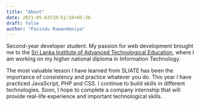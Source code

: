 ```yaml
---
title: "About"
date: 2021-05-03T10:51:58+05:30
draft: false
author: "Pasindu Ruwandeniya"
---
```


Second-year developer student. My passion for web development brought me to the [Sri Lanka Institute of Advanced Technological Education](http://www.sliate.ac.lk/), where I am working on my higher national diploma in Information Technology.

The most valuable lesson I have learned from SLIATE has been the importance of consistency and practice whatever you do. This year I have practiced JavaScript, PHP and CSS. I continue to build skills in different technologies. Soon, I hope to complete a company internship that will provide real-life experience and important technological skills.


